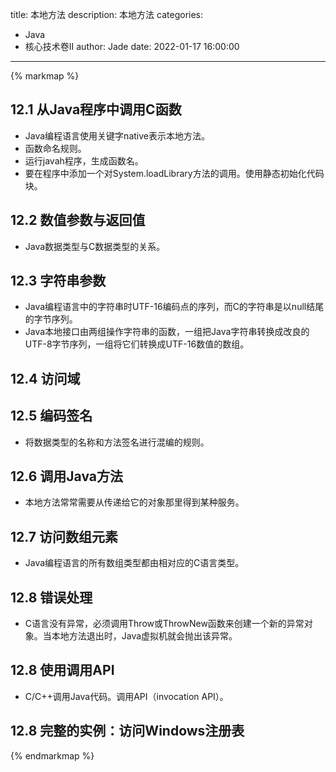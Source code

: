 title: 本地方法
description: 本地方法
categories: 
  - Java
  - 核心技术卷Ⅱ
author: Jade
date: 2022-01-17 16:00:00
---

{% markmap %}

## 12.1 从Java程序中调用C函数
- Java编程语言使用关键字native表示本地方法。
- 函数命名规则。
- 运行javah程序，生成函数名。
- 要在程序中添加一个对System.loadLibrary方法的调用。使用静态初始化代码块。

## 12.2 数值参数与返回值
- Java数据类型与C数据类型的关系。

## 12.3 字符串参数
- Java编程语言中的字符串时UTF-16编码点的序列，而C的字符串是以null结尾的字节序列。
- Java本地接口由两组操作字符串的函数，一组把Java字符串转换成改良的UTF-8字节序列，一组将它们转换成UTF-16数值的数组。

## 12.4 访问域

## 12.5 编码签名
- 将数据类型的名称和方法签名进行混编的规则。

## 12.6 调用Java方法
- 本地方法常常需要从传递给它的对象那里得到某种服务。

## 12.7 访问数组元素
- Java编程语言的所有数组类型都由相对应的C语言类型。

## 12.8 错误处理
- C语言没有异常，必须调用Throw或ThrowNew函数来创建一个新的异常对象。当本地方法退出时，Java虚拟机就会抛出该异常。

## 12.8 使用调用API
- C/C++调用Java代码。调用API（invocation API）。

## 12.8 完整的实例：访问Windows注册表

{% endmarkmap %}
